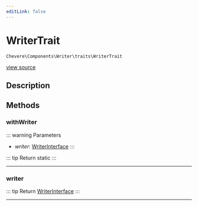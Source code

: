 ```yaml
---
editLink: false
---
```


# WriterTrait

`Chevere\Components\Writer\traits\WriterTrait`

[view source](https://github.com/chevere/chevere/blob/main/src/Chevere/Components/Writer/traits/WriterTrait.php)

## Description



## Methods

### withWriter

::: warning Parameters
- *writer*: [WriterInterface](../../../Interfaces/Writer/WriterInterface.md)
:::

::: tip Return
static
:::

---

### writer

::: tip Return
[WriterInterface](../../../Interfaces/Writer/WriterInterface.md)
:::

---

